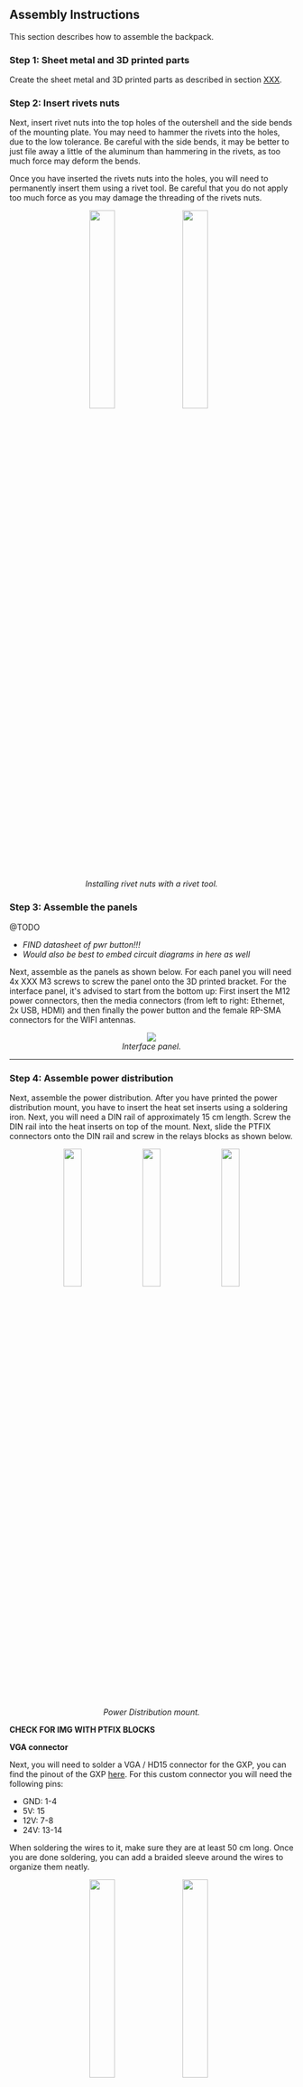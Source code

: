 ## Assembly Instructions

This section describes how to assemble the backpack.

### Step 1: Sheet metal and 3D printed parts

Create the sheet metal and 3D printed parts as described in section [XXX](/Documentation/xx-manufacturing-instructions.md).  

### Step 2: Insert rivets nuts 

Next, insert rivet nuts into the top holes of the outershell and the side bends of the mounting plate. You may need to hammer  the rivets into the holes, due to the low tolerance. Be careful with the side bends, it may be better to just file away a little of the aluminum than hammering in the rivets, as too much force may deform the bends.

Once you have inserted the rivets nuts into the holes, you will need to permanently insert them using a rivet tool. Be careful that you do not apply too much force as you may damage the threading of the rivets nuts.

<p align="center">
    <img src="../Images/Assembly%20Instructions/rivets1.jpg" style="display:inline-block; width:30%; margin-right:10px;">
    <img src="../Images/Assembly%20Instructions/rivets2.jpg" style="display:inline-block; width:30%; margin-right:10px;">
    <div style="clear:both;"></div>
    <div style="text-align: center;">
        <em>Installing rivet nuts with a rivet tool.</em>
    </div>
</p>

### Step 3: Assemble the panels

@TODO
* *FIND datasheet of pwr button!!!*
* *Would also be best to embed circuit diagrams in here as well*

Next, assemble as the panels as shown below. For each panel you will need 4x XXX M3 screws to screw the panel onto the 3D printed bracket. For the interface panel, it's advised to start from the bottom up: First insert the M12 power connectors, then the media connectors (from left to right: Ethernet, 2x USB, HDMI) and then finally the power button and the female RP-SMA connectors for the WIFI antennas. 

<p align="center" width="100%">
    <img src="../Images/Assembly%20Instructions/interface_panel.jpg">
    <br>
    <em>Interface panel.</em>
</p>

***

### Step 4: Assemble power distribution
Next, assemble the power distribution. 
After you have printed the power distribution mount, you have to insert the heat set inserts using a soldering iron. 
Next, you will need a DIN rail of approximately 15 cm length. Screw the DIN rail into the heat inserts on top of the mount. 
Next, slide the PTFIX connectors onto the DIN rail and screw in the relays blocks as shown below.


<p align="center">
    <img src="../Images/Assembly%20Instructions/pwr_distr2.jpg" style="display:inline-block; width:25%; margin-right:10px;">
    <img src="../Images/Assembly%20Instructions/pwr_distr1.jpg" style="display:inline-block; width:25%; margin-right:10px;">
    <img src="../Images/Assembly%20Instructions/pwr_distr3.jpg" style="display:inline-block; width:25%;">
    <div style="clear:both;"></div>
    <div style="text-align: center;">
        <em>Power Distribution mount.</em>
    </div>
</p>

**CHECK FOR IMG WITH PTFIX BLOCKS**

**VGA connector**

Next, you will need to solder a VGA / HD15 connector for the GXP, you can find the pinout of the GXP [here](https://support.bostondynamics.com/s/article/Spot-General-Expansion-Payload-GXP).
For this custom connector you will need the following pins:

* GND: 1-4
* 5V: 15
* 12V: 7-8
* 24V: 13-14

When soldering the wires to it, make sure they are at least 50 cm long.
Once you are done soldering, you can add a braided sleeve around the wires to organize them neatly.

<p align="center">
    <img src="../Images/Assembly%20Instructions/hd15_1.jpg" style="display:inline-block; width:30%; margin-right:10px;">
    <img src="../Images/Assembly%20Instructions/hd15_2.jpg" style="display:inline-block; width:30%; margin-right:10px;">
    <div style="clear:both;"></div>
    <div style="text-align: center;">
        <em>Soldering custom HD15 connector for the GXP.</em>
    </div>
</p>

***

**Mount panel, GXP and  power distribution block**

Next, mount the interface panel (the one with all the connectors), the GXP and the power distribution mount. 

Start with mounting the interface panel by inserting 2x M3x10 screws from the bottom of the main mounting plate. Note that the left and rigt side of the mounting plate differ in length. Make sure to connect this panel to the longer side, as shown below.

<p align="center">
    <img src="../Images/CAD%20Images/interface_bracket_mounting_plate.png" style="display:inline-block; width:30%; margin-right:10px;">
    <img src="../Images/CAD%20Images/bracket_mounting_plate_TOP.png" style="display:inline-block; width:30%; margin-right:10px;">
    <div style="clear:both;"></div>
    <div style="text-align: center;">
        <em>Solidworks assembly of mounting plate and 3D printed interface bracket. Note how one side of the mounting plate is longer than the other.</em>
    </div>
</p>

Next, place the GXP onto the plate and mark its outline on the mounting plate. Afterwards, you can route the wires coming from the interface panel through the holes beneath the GXP. It's best to zip tie the wires to the mounting board.

<p align="center">
    <img src="../Images/Assembly%20Instructions/gxp_marking1.jpg" style="display:inline-block; width:30%; margin-right:10px;">
    <img src="../Images/Assembly%20Instructions/gxp_marking2.jpg" style="display:inline-block; width:30%; margin-right:10px;">
    <div style="clear:both;"></div>
    <div style="text-align: center;">
        <em>Marking outline of the GXP in order to route the wires from the interface panel beneath the GXP.</em>
    </div>
</p>

Next, mount the GXP to the main mounting plate using XM5 screws (use nuts at the bottom of the mounting plate). Make sure the ethernet and HD15 port face towards the interface panel. 
Take the cable from the GXP and lay it out to the left as shown below. Finally, you can mount the power distribution board with the relays facing the GXP. Here, use M3x8 scsrews.

<p align="center">
    <img src="../Images/Assembly%20Instructions/internals1.jpg" style="display:inline-block; width:30%; margin-right:10px;">
    <img src="../Images/Assembly%20Instructions/internals4.jpg" style="display:inline-block; width:30%; margin-right:10px;">
    <div style="clear:both;"></div>
    <div style="text-align: center;">
        <em>Mounting the GXP and then the power distribution mount.</em>
    </div>
</p>

***

**Relays**

Next, we will connect the wires coming from the GXP to the the relays and the PTFIX connectors.

First we will take care of the power lines of the relays, which operate at 24V. Therefore, take both the 24V wires coming from the GXP and crimp them together with the N.O. connection of the power button (use a female spade connector).

<p align="center" width="100%">
    <img src="../Images/Assembly%20Instructions/pwr_distr5.jpg">
    <br>
    <em>Crimped wires of the 24V line of the GXP with the N.O. port of the power button.</em>
</p>

Insert this connector into the COM slot of the most of the right relay. Next, crimp the wire from the COM port of the power button and another red wire of approximately 6 cm lenght and connect it to the positive power connection of the same relay.
Then, we will continue the positive power line of the relays. Crimp together the loose red wire with another red wire and insert it into the middle relay. Finally, crimp the end of the just added wire together and insert it in into the last relay. 
Afterwards, crimp together 3 black wires such that you can connect the ends to all 3 ports of the negative power line for the relays as well as to the ground PTFIX block.

<p align="center">
    <img src="../Images/Assembly%20Instructions/pwr_distr4.jpg" style="display:inline-block; width:30%; margin-right:10px;">
    <img src="../Images/Assembly%20Instructions/pwr_distr6.jpg" style="display:inline-block; width:30%; margin-right:10px;">
    <div style="clear:both;"></div>
    <div style="text-align: center;">
        <em>Crimped wires of the positive  and negative power lines of the relays.</em>
    </div>
</p>

Next, take the 2 12V leads coming from the GXP, crimp them together and insert them into the COM port of the middle relay. Afterwards, take the 5V lead from the GXP and crimp it together with a female spade connector and insert it into the COM port of the last relay.

You can test at this point if the relay system works: connect the GXP to SPOT, power on SPOT and press the power button of the panel. You should read now 24V, 12V and 5V respectively at the N.O. ports of the relays; the LED of the power button will not light up just yet as we did not connect it to the 5V line yet.

***

**Fuses to PTFIX**

Next, we will connect the relays to the PTFIX blocks. 
For the both the 24V and 12V, we insert an inline fuse in between, where we add a 5A and a 10A fuse blade into the fuse holders respectively. This is because the GXP shares the 12V and the 24V line (150W) and we want to reserve 40W for the PC. Crimp a female spade connector to each of the inline fuses, insert them into the N.O. port of the relay, and insert the other end into the large hole of PTFIX connector.

Finally, take another inline fuse holder and crimp it together with a red wire. Insert the crimp into the N.O. connector of the relay, insert other end of the fuse holder into the large hole of the PTFIX connector. As the GXP returns the 5V at 10W, we will add a 2A fuse blade into the fuse holder. 
Next, solder a 82 Ohm resistor to the red wire, slide a heat shrink around it and solder the end of the resistor to the positive voltage connection of the LED of the power button (don't forget to add some heat shrink). 

<p align="center" width="100%">
    <img src="../Images/Assembly%20Instructions/pwr_distr7.jpg">
    <br>
    <em>Crimped wires of the inline fuse and positive line of the power button (with 82 ohm resistor in between).</em>
</p>

If you now turn on SPOT and press the power button, the power button should light up and the PTFIX blocks should read out 24V, 12V and 5V respectively.

***

**M12 connectors**

Next, we will connect the M12 connectors to the PTFIX blocks as shown in the diagram below:

*SHOW electrical diagram*

Here, we place for the 24V and the 12V lines inline fuses with a 4A fuse blades in between the PTFIX block and the M12 connectors, as the M12 connectors are rated for 4A. As the 5V line does provide power at 10W, it will never exceed the 4A rating of the M12 connectors, thus we do not need to add a fuse in between. 

Due to the limited space in the backpack, the inline fuse holders will be connected to 2 power lines, thus there will be 3 inline fuse holders: one that is shared between the 12V lines and two that will share two 24V lines each.
Cut the wires from the M12 connectors to appropiate length, and solder the positive leads together with the inline fuse holder. Connect the inline fuse holder to the respective PTFIX blocks, connect the ground leads from the M12 connector to the 18x6 PTFIX block.

If turn on SPOT and the power distribution of the backpack, you should be able to read out the respective voltages at the M12 connectors.

***

**PC**

Finally, we can connect the PC to the power distribution. 
Before we mount the PC, you have connect ground and either 12V or 24V to the screw terminals of the PC. For robustness, you can apply some soldering iron to the leads that will be connected to the screw terminals. Make sure to also ground the PC to the mounting plate, as shown below.

<p align="center" width="100%">
    <img src="../Images/Assembly%20Instructions/pc.jpg">
    <br>
    <em>Grounded PC.</em>
</p>

Afterwards, connect the HDMI, USB, ethernet and antenna cables and mount the PC to the mounting plate using Xm3 screws. Finally, you can connect the second panel to this side of the backpack.

### Step 5: GNSS Wings (Optional)

Next, you can add the GNSS "wings" to the outershell of the backpack as shown below.

<p align="center" width="100%">
    <img src="../Images/Assembly%20Instructions/gnss_wing.jpg">
    <br>
    <em>GNSS wing with inserted brace for stability (without vinyl wrap).</em>
</p>

Start by inserting the braces into the wings using XM5 screws and nuts (first only the middle ones). Then mount the wings using 4 M5x10 screws to the outershell. Afterwards, insert the last 2 screws from the bottom of the outer shell. 

Finally, screw on the GNSS sensors onto the wings using M2.5x8 screws. You can apply some foam to the mounting surface of the GNSS sensor as shown below. 

<p align="center" width="100%">
    <img src="../Images/Assembly%20Instructions/foam2.jpg">
    <br>
    <em>GNSS wing with foam for the GNSS sensors.</em>
</p>

Afterwards, add the GNSS sensors with the connection ports pointing towards the backpack, as shown below:

<p align="center" width="100%">
    <img src="../Images/Assembly%20Instructions/backpack1.jpg">
    <br>
    <em>Mounted GNSS sensors.</em>
</p>

Here, the wires are connected as follows:

<p align="center" width="100%">
    <img src="../Images/Diagrams/CHARISMA_GNSS_wiring.png" style="width:50%">
    <br>
    <em>Wiring of GNSS sensors.</em>
</p>

You may choose to connect the USB wires to the PC via the cable grommet or via the USB connectors on the interface panel.

